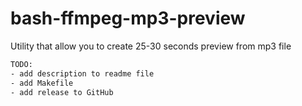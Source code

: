 # bash-ffmpeg-mp3-preview

Utility that allow you to create 25-30 seconds preview from mp3 file

```txt
TODO:
- add description to readme file
- add Makefile
- add release to GitHub
```
